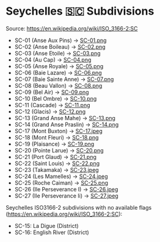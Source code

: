 # Seychelles 🇸🇨 Subdivisions

Source: https://en.wikipedia.org/wiki/ISO_3166-2:SC

* SC-01 (Anse Aux Pins) -> [SC-01.png](https://github.com/amckenna41/iso3166-flag-icons/blob/main/iso3166-2-icons/SC/SC-01.png)
* SC-02 (Anse Boileau) -> [SC-02.png](https://github.com/amckenna41/iso3166-flag-icons/blob/main/iso3166-2-icons/SC/SC-02.png)
* SC-03 (Anse Etoile) -> [SC-03.png](https://github.com/amckenna41/iso3166-flag-icons/blob/main/iso3166-2-icons/SC/SC-03.png)
* SC-04 (Au Cap) -> [SC-04.png](https://github.com/amckenna41/iso3166-flag-icons/blob/main/iso3166-2-icons/SC/SC-04.png)
* SC-05 (Anse Royale) -> [SC-05.png](https://github.com/amckenna41/iso3166-flag-icons/blob/main/iso3166-2-icons/SC/SC-05.png)
* SC-06 (Baie Lazare) -> [SC-06.png](https://github.com/amckenna41/iso3166-flag-icons/blob/main/iso3166-2-icons/SC/SC-06.png)
* SC-07 (Baie Sainte Anne) -> [SC-07.png](https://github.com/amckenna41/iso3166-flag-icons/blob/main/iso3166-2-icons/SC/SC-07.png)
* SC-08 (Beau Vallon) -> [SC-08.png](https://github.com/amckenna41/iso3166-flag-icons/blob/main/iso3166-2-icons/SC/SC-08.png)
* SC-09 (Bel Air) -> [SC-09.png](https://github.com/amckenna41/iso3166-flag-icons/blob/main/iso3166-2-icons/SC/SC-09.png)
* SC-10 (Bel Ombre) -> [SC-10.png](https://github.com/amckenna41/iso3166-flag-icons/blob/main/iso3166-2-icons/SC/SC-10.png)
* SC-11 (Cascade) -> [SC-11.png](https://github.com/amckenna41/iso3166-flag-icons/blob/main/iso3166-2-icons/SC/SC-11.png)
* SC-12 (Glacis) -> [SC-12.png](https://github.com/amckenna41/iso3166-flag-icons/blob/main/iso3166-2-icons/SC/SC-12.png)
* SC-13 (Grand Anse Mahe) -> [SC-13.png](https://github.com/amckenna41/iso3166-flag-icons/blob/main/iso3166-2-icons/SC/SC-13.png)
* SC-14 (Grand Anse Praslin) -> [SC-14.png](https://github.com/amckenna41/iso3166-flag-icons/blob/main/iso3166-2-icons/SC/SC-14.png)
* SC-17 (Mont Buxton) -> [SC-17.jpeg](https://github.com/amckenna41/iso3166-flag-icons/blob/main/iso3166-2-icons/SC/SC-17.jpeg)
* SC-18 (Mont Fleuri) -> [SC-18.png](https://github.com/amckenna41/iso3166-flag-icons/blob/main/iso3166-2-icons/SC/SC-18.png)
* SC-19 (Plaisance) -> [SC-19.png](https://github.com/amckenna41/iso3166-flag-icons/blob/main/iso3166-2-icons/SC/SC-19.png)
* SC-20 (Pointe Larue) -> [SC-20.png](https://github.com/amckenna41/iso3166-flag-icons/blob/main/iso3166-2-icons/SC/SC-20.png)
* SC-21 (Port Glaud) -> [SC-21.png](https://github.com/amckenna41/iso3166-flag-icons/blob/main/iso3166-2-icons/SC/SC-21.png)
* SC-22 (Saint Louis) -> [SC-22.png](https://github.com/amckenna41/iso3166-flag-icons/blob/main/iso3166-2-icons/SC/SC-22.png)
* SC-23 (Takamaka) -> [SC-23.jpeg](https://github.com/amckenna41/iso3166-flag-icons/blob/main/iso3166-2-icons/SC/SC-23.jpeg)
* SC-24 (Les Mamelles) -> [SC-24.jpeg](https://github.com/amckenna41/iso3166-flag-icons/blob/main/iso3166-2-icons/SC/SC-24.jpeg)
* SC-25 (Roche Caiman) -> [SC-25.png](https://github.com/amckenna41/iso3166-flag-icons/blob/main/iso3166-2-icons/SC/SC-25.png)
* SC-26 (Ile Perseverance I) -> [SC-26.jpeg](https://github.com/amckenna41/iso3166-flag-icons/blob/main/iso3166-2-icons/SC/SC-26.jpeg)
* SC-27 (Ile Perseverance Ii) -> [SC-27.jpeg](https://github.com/amckenna41/iso3166-flag-icons/blob/main/iso3166-2-icons/SC/SC-27.jpeg)

Seychelles ISO3166-2 subdivisions with no available flags (https://en.wikipedia.org/wiki/ISO_3166-2:SC):

* SC-15: La Digue (District)
* SC-16: English River (District)